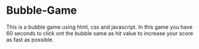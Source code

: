# Bubble-Game
This is a bubble game using html, css and javascript.
In this game you have 60 seconds to click ont the bubble same as hit value to increase your score as fast as possible.
